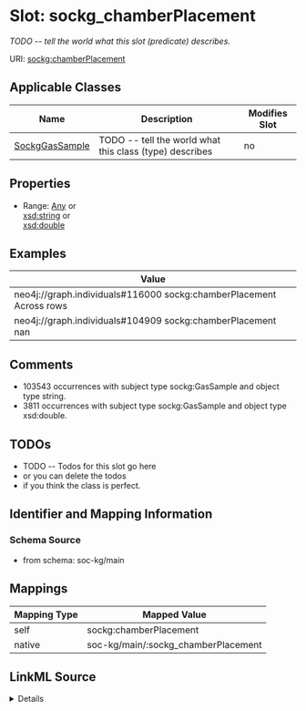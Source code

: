 

# Slot: sockg_chamberPlacement


_TODO -- tell the world what this slot (predicate) describes._





URI: [sockg:chamberPlacement](http://www.semanticweb.org/sockg/ontologies/2024/0/soil-carbon-ontology/chamberPlacement)



<!-- no inheritance hierarchy -->





## Applicable Classes

| Name | Description | Modifies Slot |
| --- | --- | --- |
| [SockgGasSample](../classes/SockgGasSample.md) | TODO -- tell the world what this class (type) describes |  no  |







## Properties

* Range: [Any](../classes/Any.md)&nbsp;or&nbsp;<br />[xsd:string](http://www.w3.org/2001/XMLSchema#string)&nbsp;or&nbsp;<br />[xsd:double](http://www.w3.org/2001/XMLSchema#double)






## Examples

| Value |
| --- |
| neo4j://graph.individuals#116000 sockg:chamberPlacement Across rows |
| neo4j://graph.individuals#104909 sockg:chamberPlacement nan |

## Comments

* 103543 occurrences with subject type sockg:GasSample and object type string.
* 3811 occurrences with subject type sockg:GasSample and object type xsd:double.

## TODOs

* TODO -- Todos for this slot go here
* or you can delete the todos
* if you think the class is perfect.

## Identifier and Mapping Information







### Schema Source


* from schema: soc-kg/main




## Mappings

| Mapping Type | Mapped Value |
| ---  | ---  |
| self | sockg:chamberPlacement |
| native | soc-kg/main/:sockg_chamberPlacement |




## LinkML Source

<details>
```yaml
name: sockg_chamberPlacement
description: TODO -- tell the world what this slot (predicate) describes.
todos:
- TODO -- Todos for this slot go here
- or you can delete the todos
- if you think the class is perfect.
comments:
- 103543 occurrences with subject type sockg:GasSample and object type string.
- 3811 occurrences with subject type sockg:GasSample and object type xsd:double.
examples:
- value: neo4j://graph.individuals#116000 sockg:chamberPlacement Across rows
- value: neo4j://graph.individuals#104909 sockg:chamberPlacement nan
from_schema: soc-kg/main
rank: 1000
slot_uri: sockg:chamberPlacement
alias: sockg_chamberPlacement
domain_of:
- sockg_GasSample
range: Any
any_of:
- range: string
- range: double

```
</details>